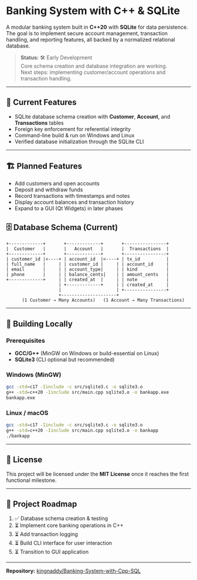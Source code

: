 # Banking System with C++ & SQLite

A modular banking system built in **C++20** with **SQLite** for data persistence.  
The goal is to implement secure account management, transaction handling, and reporting features, all backed by a normalized relational database.

> **Status:** 🛠 Early Development  
> Core schema creation and database integration are working.  
> Next steps: implementing customer/account operations and transaction handling.

---

## 📂 Current Features
- SQLite database schema creation with **Customer**, **Account**, and **Transactions** tables
- Foreign key enforcement for referential integrity
- Command-line build & run on Windows and Linux
- Verified database initialization through the SQLite CLI

---

## 🏗 Planned Features
- Add customers and open accounts
- Deposit and withdraw funds
- Record transactions with timestamps and notes
- Display account balances and transaction history
- Expand to a GUI (Qt Widgets) in later phases


## 🗄 Database Schema (Current)

```
+-------------+       +-------------+       +----------------+
|  Customer   |       |   Account   |       |  Transactions  |
+-------------+       +-------------+       +----------------+
| customer_id |<----+ | account_id  |<----+ | tx_id          |
| full_name   |     | | customer_id |     | | account_id     |
| email       |     | | account_type|     | | kind           |
| phone       |     | | balance_cents|    | | amount_cents   |
+-------------+     | | created_at  |     | | note           |
                    | +-------------+     | | created_at     |
                    |                     | +----------------+
                    +---------------------+
      (1 Customer → Many Accounts)   (1 Account → Many Transactions)
```

---

## 🚀 Building Locally

### Prerequisites
- **GCC/G++** (MinGW on Windows or build-essential on Linux)
- **SQLite3** (CLI optional but recommended)

### Windows (MinGW)
```bash
gcc -std=c17 -Iinclude -c src/sqlite3.c -o sqlite3.o
g++ -std=c++20 -Iinclude src/main.cpp sqlite3.o -o bankapp.exe
bankapp.exe
```

### Linux / macOS
```bash
gcc -std=c17 -Iinclude -c src/sqlite3.c -o sqlite3.o
g++ -std=c++20 -Iinclude src/main.cpp sqlite3.o -o bankapp
./bankapp
```

---

## 📜 License
This project will be licensed under the **MIT License** once it reaches the first functional milestone.

---

## 📅 Project Roadmap
1. ✅ Database schema creation & testing
2. ⏳ Implement core banking operations in C++
3. ⏳ Add transaction logging
4. ⏳ Build CLI interface for user interaction
5. ⏳ Transition to GUI application

---

**Repository:** [kingnaddy/Banking-System-with-Cpp-SQL](https://github.com/kingnaddy/Banking-System-with-Cpp-SQL)
